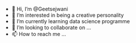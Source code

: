 - 👋 Hi, I’m @Geetsejwani
- 👀 I’m interested in being a creative personality
- 🌱 I’m currently learning data science programme
- 💞️ I’m looking to collaborate on ...
- 📫 How to reach me ...

<!---
Geetsejwani/Geetsejwani is a ✨ special ✨ repository because its `README.md` (this file) appears on your GitHub profile.
You can click the Preview link to take a look at your changes.
--->
